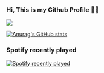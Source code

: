 ### Hi, This is my Github Profile 👋👋

![](https://komarev.com/ghpvc/?username=Luisda2705)

[![Anurag's GitHub stats](https://github-readme-stats.vercel.app/api?username=Luisda2705)](https://github.com/anuraghazra/github-readme-stats)

### Spotify recently played
[![Spotify recently played](https://spotify-recently-played-readme.vercel.app/api?user=1276385505)](https://open.spotify.com/user/1276385505)

<!--
**Luisda2705/luisda2705** is a ✨ _special_ ✨ repository because its `README.md` (this file) appears on your GitHub profile.

Here are some ideas to get you started:
- 🔭 I’m currently working on ...
- 🌱 I’m currently learning ...
- 👯 I’m looking to collaborate on ...
- 🤔 I’m looking for help with ...
- 💬 Ask me about ...
- 📫 How to reach me: ...
- 😄 Pronouns: ...
- ⚡ Fun fact: ...
-->
